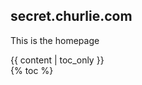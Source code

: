 ## secret.churlie.com

This is the homepage

<div>
  <div id="table-of-contents">
    {{ content | toc_only }}
  </div>
</div>

<div>
  <div id="table-of-contents">
    {% toc %}
  </div>
</div>
